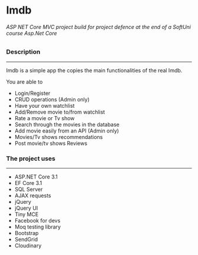 <h1>Imdb</h1>
<h6>ASP NET Core MVC project build for project defence at the end of a SoftUni course Asp.Net Core</h6>

<h3>Description</h3>
<hr/>
<p>Imdb is a simple app the copies the main functionalities of the real Imdb.</p>
<p>You are able to</p>
<ul>
<li>Login/Register</li>
<li>CRUD operations (Admin only)</li>
<li>Have your own watchlist</li>
<li>Add/Remove movie to/from watchlist</li>
<li>Rate a movie or Tv show</li>
<li>Search through the movies in the database</li>
<li>Add movie easily from an API (Admin only)</li>
<li>Movies/Tv shows recommendations</li>
<li>Post movie/tv shows Reviews</li>
</ul>

<h3>The project uses</h3>
<hr/>
<ul>
<li>ASP.NET Core 3.1</li>
<li>EF Core 3.1</li>
<li>SQL Server</li>
<li>AJAX requests</li>
<li>jQuery</li>
<li>jQuery UI</li>
<li>Tiny MCE</li>
<li>Facebook for devs</li>
<li>Moq testing library</li>
<li>Bootstrap</li>
<li>SendGrid</li>
<li>Cloudinary</li>
</ul>